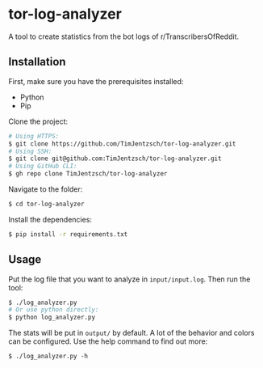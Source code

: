 # tor-log-analyzer

A tool to create statistics from the bot logs of r/TranscribersOfReddit.

## Installation

First, make sure you have the prerequisites installed:
- Python
- Pip

Clone the project:

```sh
# Using HTTPS:
$ git clone https://github.com/TimJentzsch/tor-log-analyzer.git
# Using SSH:
$ git clone git@github.com:TimJentzsch/tor-log-analyzer.git
# Using GitHub CLI:
$ gh repo clone TimJentzsch/tor-log-analyzer
```

Navigate to the folder:

```sh
$ cd tor-log-analyzer
```

Install the dependencies:

```sh
$ pip install -r requirements.txt
```

## Usage

Put the log file that you want to analyze in `input/input.log`. Then run the tool:

```sh
$ ./log_analyzer.py
# Or use python directly:
$ python log_analyzer.py
```

The stats will be put in `output/` by default. A lot of the behavior and colors can be configured. Use the help command to find out more:

```
$ ./log_analyzer.py -h
```
